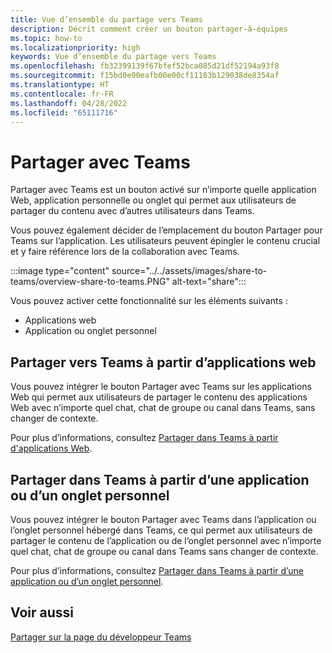 ```yaml
---
title: Vue d’ensemble du partage vers Teams
description: Décrit comment créer un bouton partager-à-équipes
ms.topic: how-to
ms.localizationpriority: high
keywords: Vue d’ensemble du partage vers Teams
ms.openlocfilehash: fb32399139f67bfef52bca085d21df52194a93f8
ms.sourcegitcommit: f15bd0e90eafb00e00cf11183b129038de8354af
ms.translationtype: HT
ms.contentlocale: fr-FR
ms.lasthandoff: 04/28/2022
ms.locfileid: "65111716"
---
```

# <a name="share-to-teams"></a>Partager avec Teams

Partager avec Teams est un bouton activé sur n’importe quelle application Web, application personnelle ou onglet qui permet aux utilisateurs de partager du contenu avec d’autres utilisateurs dans Teams.

Vous pouvez également décider de l’emplacement du bouton Partager pour Teams sur l’application. Les utilisateurs peuvent épingler le contenu crucial et y faire référence lors de la collaboration avec Teams.

:::image type="content" source="../../assets/images/share-to-teams/overview-share-to-teams.PNG" alt-text="share":::

Vous pouvez activer cette fonctionnalité sur les éléments suivants :

* Applications web
* Application ou onglet personnel

## <a name="share-to-teams-from-web-apps"></a>Partager vers Teams à partir d’applications web

Vous pouvez intégrer le bouton Partager avec Teams sur les applications Web qui permet aux utilisateurs de partager le contenu des applications Web avec n’importe quel chat, chat de groupe ou canal dans Teams, sans changer de contexte.

Pour plus d’informations, consultez [Partager dans Teams à partir d'applications Web](share-to-teams-from-web-apps.md).

## <a name="share-to-teams-from-personal-app-or-tab"></a>Partager dans Teams à partir d’une application ou d’un onglet personnel

Vous pouvez intégrer le bouton Partager avec Teams dans l’application ou l’onglet personnel hébergé dans Teams, ce qui permet aux utilisateurs de partager le contenu de l’application ou de l’onglet personnel avec n’importe quel chat, chat de groupe ou canal dans Teams sans changer de contexte.

Pour plus d’informations, consultez [Partager dans Teams à partir d’une application ou d’un onglet personnel](share-to-teams-from-personal-app-or-tab.md).

## <a name="see-also"></a>Voir aussi

[Partager sur la page du développeur Teams](https://developer.microsoft.com/microsoft-teams/share-to-teams#/)
